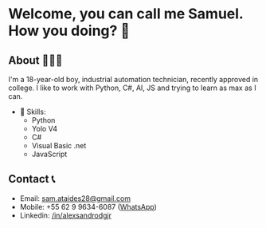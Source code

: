 # Welcome, you can call me Samuel. How you doing? 👋

<!--
**SamuelAtaides/SamuelAtaides** is a ✨ _special_ ✨ repository because its `README.md` (this file) appears on your GitHub profile.

Here are some ideas to get you started:

- 🔭 I’m currently working on ...
- 🌱 I’m currently learning ...
- 👯 I’m looking to collaborate on ...
- 🤔 I’m looking for help with ...
- 💬 Ask me about ...
- 📫 How to reach me: ...
- 😄 Pronouns: ...
- ⚡ Fun fact: ...
-->

##  About 🙋🏻‍♂️

I'm a 18-year-old boy, industrial automation technician, recently approved in college. I like to work with Python, C#, AI, JS and trying to learn as max as I can.

- 👾 Skills:
  - Python
  - Yolo V4
  - C#
  - Visual Basic .net
  - JavaScript

## Contact 📞
- Email: sam.ataides28@gmail.com
- Mobile: +55 62 9 9634-6087 ([WhatsApp](https://api.whatsapp.com/send?phone=5562996346087))
- Linkedin: [/in/alexsandrodgjr](https://www.linkedin.com/in/SamuelAtaides/)

